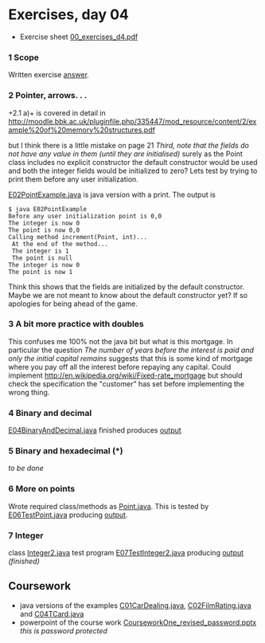 Exercises, day 04
=================
* Exercise sheet [00_exercises_d4.pdf](00_exercises_d4.pdf) 


### 1 Scope
Written exercise [answer](E01_Scope.asciidoc).

### 2 Pointer, arrows. . .

+2.1 a)+ is covered in detail in http://moodle.bbk.ac.uk/pluginfile.php/335447/mod_resource/content/2/example%20of%20memory%20structures.pdf

but I think there is a little mistake on page 21 *Third, note that the fields do not
have any value in them (until they are initialised)* surely as the Point class includes
no explicit constructor the default constructor would be used and both the integer fields would be initialized
to zero?  Lets test by trying to print them before any user initialization.

[E02PointExample.java](E02PointExample.java) is java version with a print. The output is 
```
$ java E02PointExample 
Before any user initialization point is 0,0
The integer is now 0
The point is now 0,0
Calling method increment(Point, int)...
 At the end of the method...
 The integer is 1
 The point is null
The integer is now 0
The point is now 1
```
Think this shows that the fields are initialized by the default constructor. Maybe
we are not meant to know about the default constructor yet? If so apologies for being ahead of the game.

### 3 A bit more practice with doubles
This confuses me 100% not the java bit but what is this mortgage.
In particular the question 
*The number of years before the interest is paid and only the initial capital remains*
suggests that this is some kind of mortgage where you pay off all the interest before
repaying any capital. Could implement http://en.wikipedia.org/wiki/Fixed-rate_mortgage
but should check the specification the "customer" has set before implementing the wrong
thing.


### 4 Binary and decimal
[E04BinaryAndDecimal.java](E04BinaryAndDecimal.java) finished produces [output](E04BinaryAndDecimal_output.asciidoc)

### 5 Binary and hexadecimal (*)
*to be done*

### 6 More on points
Wrote required class/methods as [Point.java](Point.java).  This is tested by [E06TestPoint.java](E06TestPoint.java)
producing  [output](E06_output.asciidoc).

### 7 Integer
class [Integer2.java](Integer2.java) test program [E07TestInteger2.java](E07TestInteger2.java) producing [output](E07_output.asciidoc)
*(finished)*

## Coursework
* java versions of the examples [C01CarDealing.java](C01CarDealing.java), 
[C02FilmRating.java](C02FilmRating.java) and  [C04TCard.java](C04TCard.java)
* powerpoint of the course work
 [CourseworkOne_revised_password.pptx](CourseworkOne_revised_password.pptx)
*this is password protected*
